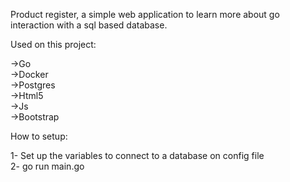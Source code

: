 Product register, a simple web application to learn more about go interaction with a sql based database.

Used on this project:<p>
->Go<br>
->Docker<br>
->Postgres<br>
->Html5<br>
->Js<br>
->Bootstrap<br>
<p>
How to setup:<p>
1- Set up the variables to connect to a database on config file<br>
2- go run main.go